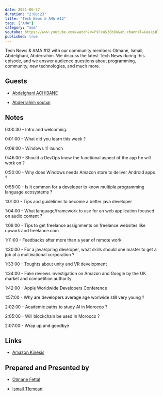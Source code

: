 ```yaml
---
date: 2021-06-27
duration: "2:08:23"
title: "Tech News & AMA #12"
tags: ["AMA"]
category: "ama"
youtube: https://www.youtube.com/watch?v=P9FeWS3Bb9A&ab_channel=GeeksBlaBla
published: true
---
```


Tech News & AMA #12 with our community members Otmane, Ismail, Abdelghani, Abderrahim. We discuss the latest Tech News during this episode, and we answer audience questions about programming, community, new technologies, and much more.

## Guests

- [Abdelghani ACHIBANE](https://www.linkedin.com/in/abdelghani-achibane-53a915b7/)

- [Abderrahim soubai](https://twitter.com/soub4i)

## Notes

0:00:30 - Intro and welcoming.

0:01:00 - What did you learn this week ?

0:09:00 - Windows 11 launch

0:46:00 - Should a DevOps know the functional aspect of the app he will work on ?

0:50:00 - Why does Windows needs Amazon store to deliver Android apps ?

0:55:00 - Is it common for a developer to know multiple programming language ecosystems ?

1:01:00 - Tips and guidelines to become a better java developer

1:04:00 - What language/framework to use for an web application focused on audio content ?

1:09:00 - Tips to get freelance assignments on freelance websites like upwork and freelance.com

1:11:00 - Feedbacks after more than a year of remote work

1:30:00 - For a java/spring developer, what skills should one master to get a job at a multinational corporation ?

1:33:00 - Toughts about unity and VR development

1:34:00 - Fake reviews investigation on Amazon and Google by the UK market and competition authority

1:42:00 - Apple Worldwide Developers Conference

1:57:00 - Why are developers average age worlwide still very young ?

2:02:00 - Academic paths to study AI in Morocco ?

2:05:00 - Will blockchain be used in Morocco ?

2:07:00 - Wrap up and goodbye

## Links

- [Amazon Kinesis](https://docs.aws.amazon.com/streams/latest/dev/key-concepts.html)

## Prepared and Presented by

- [Otmane Fettal](https://twitter.com/ofettal)

- [Ismail Tlemcani](https://www.linkedin.com/in/ismailtlemcani)
